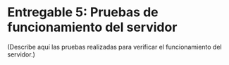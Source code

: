 # Entregable 5: Pruebas de funcionamiento del servidor

(Describe aquí las pruebas realizadas para verificar el funcionamiento del servidor.)
